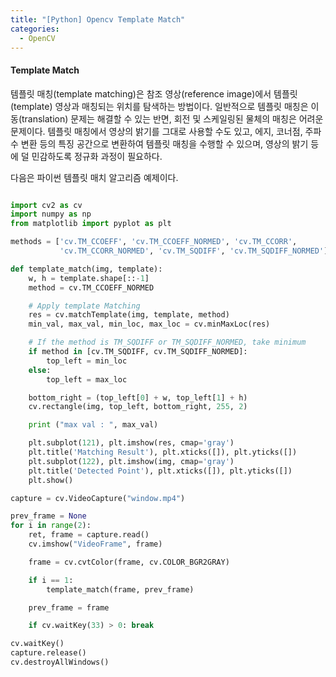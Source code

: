 ```yaml
---
title: "[Python] Opencv Template Match"
categories:
  - OpenCV
---
```


#### Template Match

템플릿 매칭(template matching)은 참조 영상(reference image)에서 템플릿(template) 영상과 매칭되는 위치를 탐색하는 방법이다. 일반적으로 템플릿 매칭은 이동(translation) 문제는 해결할 수 있는 반면, 회전 및 스케일링된 물체의 매칭은 어려운 문제이다. 템플릿 매칭에서 영상의 밝기를 그대로 사용할 수도 있고, 에지, 코너점, 주파수 변환 등의 특징 공간으로 변환하여 템플릿 매칭을 수행할 수 있으며, 영상의 밝기 등에 덜 민감하도록 정규화 과정이 필요하다.

다음은 파이썬 템플릿 매치 알고리즘 예제이다.

```python

import cv2 as cv
import numpy as np
from matplotlib import pyplot as plt

methods = ['cv.TM_CCOEFF', 'cv.TM_CCOEFF_NORMED', 'cv.TM_CCORR',
           'cv.TM_CCORR_NORMED', 'cv.TM_SQDIFF', 'cv.TM_SQDIFF_NORMED']

def template_match(img, template):
    w, h = template.shape[::-1]
    method = cv.TM_CCOEFF_NORMED

    # Apply template Matching
    res = cv.matchTemplate(img, template, method)
    min_val, max_val, min_loc, max_loc = cv.minMaxLoc(res)

    # If the method is TM_SQDIFF or TM_SQDIFF_NORMED, take minimum
    if method in [cv.TM_SQDIFF, cv.TM_SQDIFF_NORMED]:
        top_left = min_loc
    else:
        top_left = max_loc

    bottom_right = (top_left[0] + w, top_left[1] + h)
    cv.rectangle(img, top_left, bottom_right, 255, 2)

    print ("max val : ", max_val)

    plt.subplot(121), plt.imshow(res, cmap='gray')
    plt.title('Matching Result'), plt.xticks([]), plt.yticks([])
    plt.subplot(122), plt.imshow(img, cmap='gray')
    plt.title('Detected Point'), plt.xticks([]), plt.yticks([])
    plt.show()

capture = cv.VideoCapture("window.mp4")

prev_frame = None
for i in range(2):
    ret, frame = capture.read()
    cv.imshow("VideoFrame", frame)

    frame = cv.cvtColor(frame, cv.COLOR_BGR2GRAY)

    if i == 1:
        template_match(frame, prev_frame)

    prev_frame = frame

    if cv.waitKey(33) > 0: break

cv.waitKey()
capture.release()
cv.destroyAllWindows()

```
